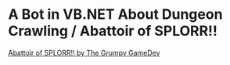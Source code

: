 # A Bot in VB.NET About Dungeon Crawling / Abattoir of SPLORR!!

<a href="https://thegrumpygamedev.itch.io/abattoir-of-splorr">Abattoir of SPLORR!! by The Grumpy GameDev</a>

